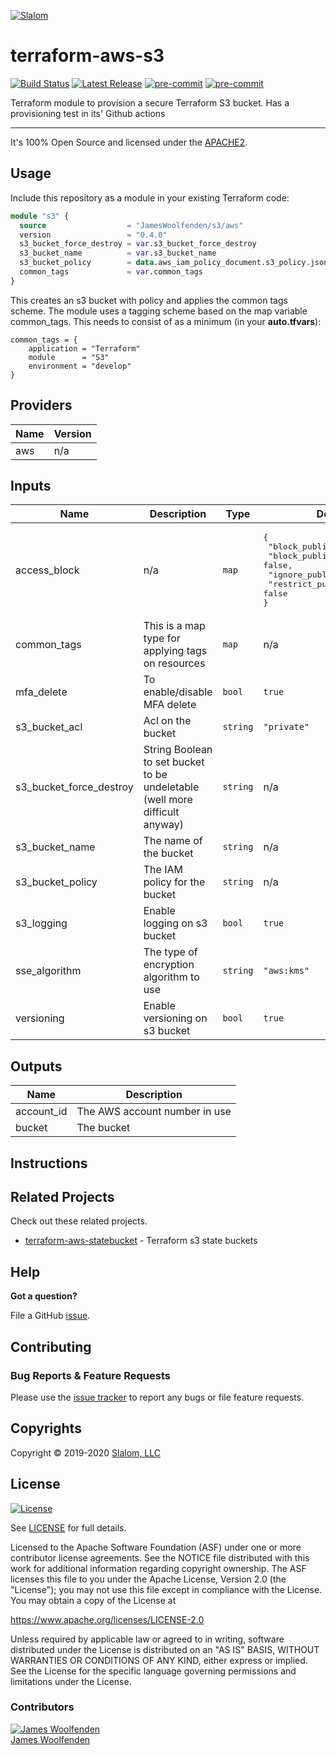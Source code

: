 
[![Slalom][logo]](https://slalom.com)

# terraform-aws-s3

[![Build Status](https://github.com/JamesWoolfenden/terraform-aws-s3/workflows/Verify%20and%20Bump/badge.svg?branch=master)](https://github.com/JamesWoolfenden/terraform-aws-s3)
[![Latest Release](https://img.shields.io/github/release/JamesWoolfenden/terraform-aws-s3.svg)](https://github.com/JamesWoolfenden/terraform-aws-s3/releases/latest)
[![pre-commit](https://img.shields.io/badge/pre--commit-enabled-brightgreen?logo=pre-commit&logoColor=white)](https://github.com/pre-commit/pre-commit)
[![pre-commit](https://img.shields.io/badge/checkov-verified-brightgreen)](https://www.checkov.io/)

Terraform module to provision a secure Terraform S3 bucket. Has a provisioning test in its' Github actions

---

It's 100% Open Source and licensed under the [APACHE2](LICENSE).

## Usage

Include this repository as a module in your existing Terraform code:

```terraform
module "s3" {
  source                  = "JamesWoolfenden/s3/aws"
  version                 = "0.4.0"
  s3_bucket_force_destroy = var.s3_bucket_force_destroy
  s3_bucket_name          = var.s3_bucket_name
  s3_bucket_policy        = data.aws_iam_policy_document.s3_policy.json
  common_tags             = var.common_tags
}
```

This creates an s3 bucket with policy and applies the common tags scheme.
The module uses a tagging scheme based on the map variable common_tags.
This needs to consist of as a minimum (in your **auto.tfvars**):

```HCL
common_tags = {
    application = "Terraform"
    module      = "S3"
    environment = "develop"
}
```
<!-- BEGINNING OF PRE-COMMIT-TERRAFORM DOCS HOOK -->
## Providers

| Name | Version |
|------|---------|
| aws | n/a |

## Inputs

| Name | Description | Type | Default | Required |
|------|-------------|------|---------|:-----:|
| access\_block | n/a | `map` | <pre>{<br>  "block_public_acls": false,<br>  "block_public_policy": false,<br>  "ignore_public_acls": false,<br>  "restrict_public_buckets": false<br>}</pre> | no |
| common\_tags | This is a map type for applying tags on resources | `map` | n/a | yes |
| mfa\_delete | To enable/disable MFA delete | `bool` | `true` | no |
| s3\_bucket\_acl | Acl on the bucket | `string` | `"private"` | no |
| s3\_bucket\_force\_destroy | String Boolean to set bucket to be undeletable (well more difficult anyway) | `string` | n/a | yes |
| s3\_bucket\_name | The name of the bucket | `string` | n/a | yes |
| s3\_bucket\_policy | The IAM policy for the bucket | `string` | n/a | yes |
| s3\_logging | Enable logging on s3 bucket | `bool` | `true` | no |
| sse\_algorithm | The type of encryption algorithm to use | `string` | `"aws:kms"` | no |
| versioning | Enable versioning on s3 bucket | `bool` | `true` | no |

## Outputs

| Name | Description |
|------|-------------|
| account\_id | The AWS account number in use |
| bucket | The  bucket |

<!-- END OF PRE-COMMIT-TERRAFORM DOCS HOOK -->

## Instructions

## Related Projects

Check out these related projects.

- [terraform-aws-statebucket](https://github.com/jameswoolfenden/terraform-aws-statebucket) - Terraform s3 state buckets

## Help

**Got a question?**

File a GitHub [issue](https://github.com/JamesWoolfenden/terraform-aws-3/issues).

## Contributing

### Bug Reports & Feature Requests

Please use the [issue tracker](https://github.com/JamesWoolfenden/terraform-aws-3/issues) to report any bugs or file feature requests.

## Copyrights

Copyright © 2019-2020 [Slalom, LLC](https://slalom.com)

## License

[![License](https://img.shields.io/badge/License-Apache%202.0-blue.svg)](https://opensource.org/licenses/Apache-2.0)

See [LICENSE](LICENSE) for full details.

Licensed to the Apache Software Foundation (ASF) under one
or more contributor license agreements.  See the NOTICE file
distributed with this work for additional information
regarding copyright ownership.  The ASF licenses this file
to you under the Apache License, Version 2.0 (the
"License"); you may not use this file except in compliance
with the License.  You may obtain a copy of the License at

<https://www.apache.org/licenses/LICENSE-2.0>

Unless required by applicable law or agreed to in writing,
software distributed under the License is distributed on an
"AS IS" BASIS, WITHOUT WARRANTIES OR CONDITIONS OF ANY
KIND, either express or implied.  See the License for the
specific language governing permissions and limitations
under the License.

### Contributors

[![James Woolfenden][jameswoolfenden_avatar]][jameswoolfenden_homepage]<br/>[James Woolfenden][jameswoolfenden_homepage]

[jameswoolfenden_homepage]: https://github.com/jameswoolfenden
[jameswoolfenden_avatar]: https://github.com/jameswoolfenden.png?size=150
[logo]: https://gist.githubusercontent.com/JamesWoolfenden/5c457434351e9fe732ca22b78fdd7d5e/raw/15933294ae2b00f5dba6557d2be88f4b4da21201/slalom-logo.png
[website]: https://slalom.com
[github]: https://github.com/jameswoolfenden
[linkedin]: https://www.linkedin.com/company/slalom-consulting/
[twitter]: https://twitter.com/Slalom
[share_twitter]: https://twitter.com/intent/tweet/?text=terraform-aws-s3&url=https://github.com/JamesWoolfenden/terraform-aws-3
[share_linkedin]: https://www.linkedin.com/shareArticle?mini=true&title=terraform-aws-s3&url=https://github.com/JamesWoolfenden/terraform-aws-3
[share_reddit]: https://reddit.com/submit/?url=https://github.com/JamesWoolfenden/terraform-aws-3
[share_facebook]: https://facebook.com/sharer/sharer.php?u=https://github.com/JamesWoolfenden/terraform-aws-3
[share_email]: mailto:?subject=terraform-aws-s3&body=https://github.com/JamesWoolfenden/terraform-aws-3
